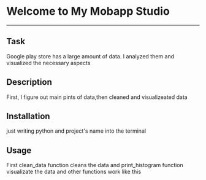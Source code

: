 # Welcome to My Mobapp Studio
***

## Task
Google play store has a large amount of data.
I analyzed them and visualized the necessary aspects
## Description
First, I figure out main pints of data,then cleaned and visualizeated data
## Installation
just writing python and project's name into the terminal
## Usage
First clean_data function cleans the data and print_histogram function visualizate the data and other functions work like this
